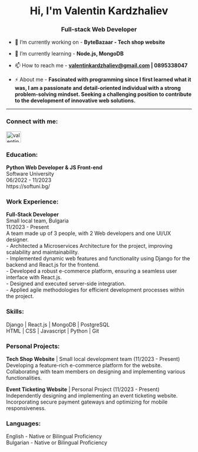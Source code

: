 <h1 align="center">Hi, I'm Valentin Kardzhaliev</h1>
<h3 align="center">Full-stack Web Developer</h3>

- 🔭 I’m currently working on - <b>ByteBazaar - Tech shop website</b>

- 🌱 I’m currently learning - <b>Node.js, MongoDB</b>

- 📫 How to reach me - <b>valentinkardzhaliev@gmail.com | 0895338047</b>

- ⚡ About me - **Fascinated with programming since I first learned what it was, I am a passionate and detail-oriented individual with a strong problem-solving mindset. Seeking a challenging position to contribute to the development of innovative web solutions.**

<hr/>

<h3 align="left">Connect with me:</h3>
<p align="left">
 <a href="https://www.linkedin.com/in/valentin-kardzhaliev-770996257/" target="blank"><img align="center" src="https://raw.githubusercontent.com/rahuldkjain/github-profile-readme-generator/master/src/images/icons/Social/linked-in-alt.svg" alt="valentin kardzhaliev" height="30" width="40" /></a>

<h3 align="left">Education:</h3>
<p align="left">
  <b>Python Web Developer & JS Front-end</b><br>
  Software University<br>
  06/2022 - 11/2023<br>
  https://softuni.bg/
</p>

<h3 align="left">Work Experience:</h3>
<p align="left">
  <b>Full-Stack Developer</b><br>
  Small local team, Bulgaria<br>
  11/2023 - Present<br>
  A team made up of 3 people, with 2 Web developers and one UI/UX designer.<br>
  - Architected a Microservices Architecture for the project, improving scalability and maintainability.<br>
  - Implemented dynamic web features and functionality using Django for the backend and React.js for the frontend.<br>
  - Developed a robust e-commerce platform, ensuring a seamless user interface with React.js.<br>
  - Designed and executed server-side integration.<br>
  - Applied agile methodologies for efficient development processes within the project.
</p>

<h3 align="left">Skills:</h3>
<p align="left">
  Django | React.js | MongoDB | PostgreSQL<br>
  HTML | CSS | Javascript | Python | Git
</p>

<h3 align="left">Personal Projects:</h3>
<p align="left">
  <b>Tech Shop Website</b> | Small local development team (11/2023 - Present)<br>
  Developing a feature-rich e-commerce platform for the website. Collaborating with team members on designing and implementing various functionalities.<br>

  <b>Event Ticketing Website</b> | Personal Project (11/2023 - Present)<br>
  Independently designing and implementing an event ticketing website. Incorporating secure payment gateways and optimizing for mobile responsiveness.<br>
</p>

<h3 align="left">Languages:</h3>
<p align="left">
  English - Native or Bilingual Proficiency<br>
  Bulgarian - Native or Bilingual Proficiency
</p>
